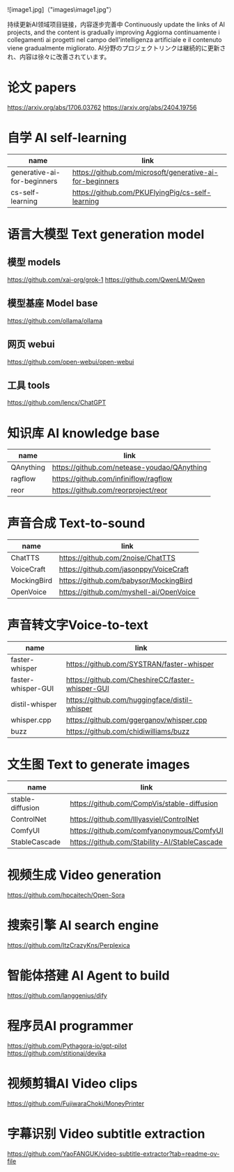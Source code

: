 ![image1.jpg]（"images\image1.jpg"）

持续更新AI领域项目链接，内容逐步完善中
Continuously update the links of AI projects, and the content is gradually improving
Aggiorna continuamente i collegamenti ai progetti nel campo dell'intelligenza artificiale e il contenuto viene gradualmente migliorato.
AI分野のプロジェクトリンクは継続的に更新され、内容は徐々に改善されています。

# 论文 papers

https://arxiv.org/abs/1706.03762
https://arxiv.org/abs/2404.19756

# 自学 AI self-learning

| name                        | link                                                     |
| --------------------------- | -------------------------------------------------------- |
| generative-ai-for-beginners | https://github.com/microsoft/generative-ai-for-beginners |
| cs-self-learning            | https://github.com/PKUFlyingPig/cs-self-learning         |

# 语言大模型 Text generation model
## 模型 models

https://github.com/xai-org/grok-1
https://github.com/QwenLM/Qwen

## 模型基座 Model base
https://github.com/ollama/ollama

## 网页 webui
https://github.com/open-webui/open-webui

## 工具 tools
https://github.com/lencx/ChatGPT

# 知识库 AI knowledge base

| name      | link                                        |
| --------- | ------------------------------------------- |
| QAnything | https://github.com/netease-youdao/QAnything |
| ragflow   | https://github.com/infiniflow/ragflow       |
| reor      | https://github.com/reorproject/reor         |

# 声音合成 Text-to-sound

| name        | link                                    |
| ----------- | --------------------------------------- |
| ChatTTS     | https://github.com/2noise/ChatTTS       |
| VoiceCraft  | https://github.com/jasonppy/VoiceCraft  |
| MockingBird | https://github.com/babysor/MockingBird  |
| OpenVoice   | https://github.com/myshell-ai/OpenVoice |

# 声音转文字Voice-to-text

| name               | link                                             |     |
| ------------------ | ------------------------------------------------ | --- |
| faster-whisper     | https://github.com/SYSTRAN/faster-whisper        |     |
| faster-whisper-GUI | https://github.com/CheshireCC/faster-whisper-GUI |     |
| distil-whisper     | https://github.com/huggingface/distil-whisper    |     |
| whisper.cpp        | https://github.com/ggerganov/whisper.cpp         |     |
| buzz               | https://github.com/chidiwilliams/buzz            |     |

# 文生图 Text to generate images

| name             | link                                          |
| ---------------- | --------------------------------------------- |
| stable-diffusion | https://github.com/CompVis/stable-diffusion   |
| ControlNet       | https://github.com/lllyasviel/ControlNet      |
| ComfyUI          | https://github.com/comfyanonymous/ComfyUI     |
| StableCascade    | https://github.com/Stability-AI/StableCascade |

# 视频生成 Video generation
https://github.com/hpcaitech/Open-Sora

# 搜索引擎 AI search engine
https://github.com/ItzCrazyKns/Perplexica

# 智能体搭建 AI Agent to build
https://github.com/langgenius/dify

# 程序员AI programmer
https://github.com/Pythagora-io/gpt-pilot
https://github.com/stitionai/devika

# 视频剪辑AI Video clips
https://github.com/FujiwaraChoki/MoneyPrinter

# 字幕识别 Video subtitle extraction
https://github.com/YaoFANGUK/video-subtitle-extractor?tab=readme-ov-file

